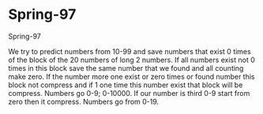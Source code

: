 # Spring-97
Spring-97

We try to predict numbers from 10-99 and save numbers that exist 0 times of the block of the 20 numbers of long 2 numbers. If all numbers exist not 0 times in this block save the same number that we found and all counting make zero. If the number more one exist or zero times or found number this block not compress and if 1 one time this number exist that block will be compress. Numbers go 0-9; 0-10000. If our number is third 0-9 start from zero then it compress. Numbers go from 0-19.
